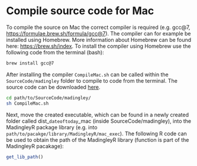 # Compile source code for Mac

To compile the source on Mac the correct compiler is required (e.g. gcc@7, https://formulae.brew.sh/formula/gcc@7). The compiler can for example be installed using Homebrew. More information about Homebrew can be found here: https://brew.sh/index. To install the compiler using Homebrew use the following code from the terminal (bash):

```bash
brew install gcc@7
```

After installing the compiler ```CompileMac.sh``` can be called within the ```SourceCode/madingley``` folder to compile to code from the terminal. The source code can be downloaded [here](https://github.com/MadingleyR/MadingleyR/archive/master.zip).

```bash
cd path/to/SourceCode/madingley/
sh CompileMac.sh
```

Next, move the created executable, which can be found in a newly created folder called dist_```dateoftoday```_mac (inside SourceCode/madingley),  into the MadingleyR package library (e.g. into ```path/to/pacakge/library/MadingleyR/mac_exec```). The following R code can be used to obtain the path of the MadingleyR library (function is part of the MadingleyR pacakage):

```R
get_lib_path()
```
